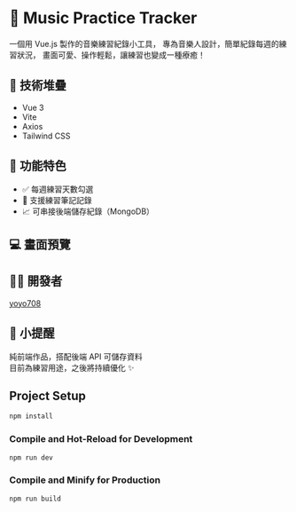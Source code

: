 # 🎵 Music Practice Tracker

一個用 Vue.js 製作的音樂練習紀錄小工具，
專為音樂人設計，簡單紀錄每週的練習狀況，
畫面可愛、操作輕鬆，讓練習也變成一種療癒！

## 🧩 技術堆疊
- Vue 3
- Vite
- Axios
- Tailwind CSS

## 🌟 功能特色
- ✅ 每週練習天數勾選
- 📝 支援練習筆記記錄
- 📈 可串接後端儲存紀錄（MongoDB）

## 💻 畫面預覽


## 👩‍💻 開發者
[yoyo708](https://github.com/yoyo708)

## 📌 小提醒
純前端作品，搭配後端 API 可儲存資料  
目前為練習用途，之後將持續優化 ✨


## Project Setup

```sh
npm install
```

### Compile and Hot-Reload for Development

```sh
npm run dev
```

### Compile and Minify for Production

```sh
npm run build
```
